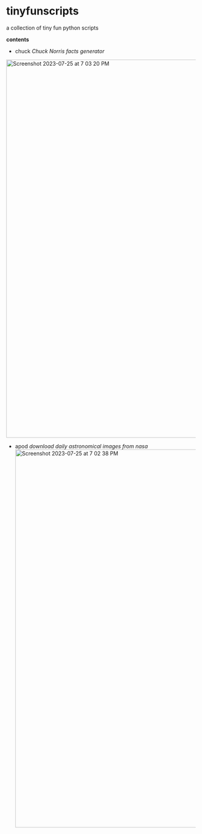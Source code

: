 # tinyfunscripts
a collection of tiny fun python scripts

**contents**
- chuck *Chuck Norris facts generator*
<img width="1004" alt="Screenshot 2023-07-25 at 7 03 20 PM" src="https://github.com/YamatoSusumu/tinyfunscripts/assets/140510316/cb588e23-1045-46db-87d4-74e481c06531">

- apod *download daily astronomical images from nasa*
  <img width="1004" alt="Screenshot 2023-07-25 at 7 02 38 PM" src="https://github.com/YamatoSusumu/tinyfunscripts/assets/140510316/633a8571-b3e2-4dc1-a087-0398ee94bef8">
